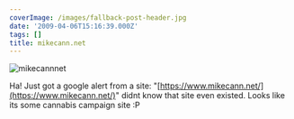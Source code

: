 ```yaml
---
coverImage: /images/fallback-post-header.jpg
date: '2009-04-06T15:16:39.000Z'
tags: []
title: mikecann.net
---
```


![mikecannnet](https://mikecann.co.uk/wp-content/uploads/2009/04/mikecannnet.png "mikecannnet")

Ha! Just got a google alert from a site: "[https://www.mikecann.net/](https://www.mikecann.net/)" didnt know that site even existed. Looks like its some cannabis campaign site :P
